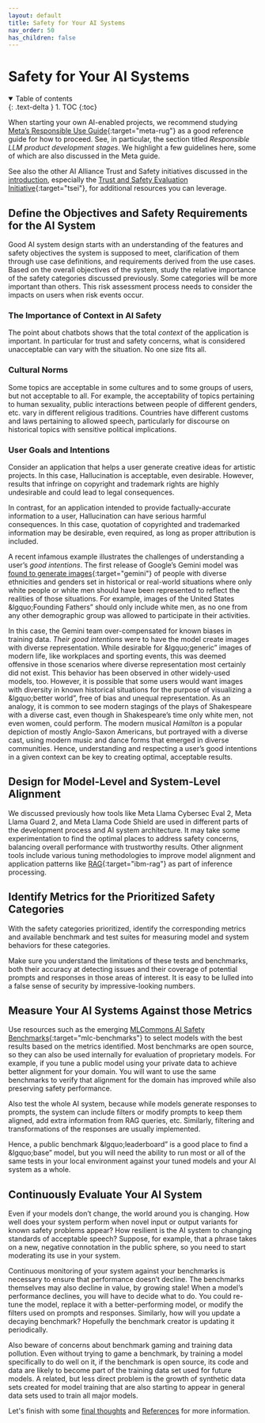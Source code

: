 ```yaml
---
layout: default
title: Safety for Your AI Systems
nav_order: 50
has_children: false
---
```


# Safety for Your AI Systems

<details open markdown="block">
  <summary>
    Table of contents
  </summary>
  {: .text-delta }
1. TOC
{:toc}
</details>

When starting your own AI-enabled projects, we recommend studying [Meta’s Responsible Use Guide](https://llama.meta.com/responsible-use-guide/){:target="meta-rug"} as a good reference guide for how to proceed. See, in particular, the section titled _Responsible LLM product development stages_. We highlight a few guidelines here, some of which are also discussed in the Meta guide.

See also the other AI Alliance Trust and Safety initiatives discussed in the [introduction]({{site.baseurl}}/introduction#other-ai-alliance-trust-and-safety-activities), especially the [Trust and Safety Evaluation Initiative](https://the-ai-alliance.github.io/trust-safety-evals/){:target="tsei"}, for additional resources you can leverage.

## Define the Objectives and Safety Requirements for the AI System

Good AI system design starts with an understanding of the features and safety objectives the system is supposed to meet, clarification of them through use case definitions, and requirements derived from the use cases. Based on the overall objectives of the system, study the relative importance of the safety categories discussed previously. Some categories will be more important than others. This risk assessment process needs to consider the impacts on users when risk events occur. 

### The Importance of Context in AI Safety

The point about chatbots shows that the total _context_ of the application is important. In particular for trust and safety concerns, what is considered unacceptable can vary with the situation. No one size fits all.

### Cultural Norms

Some topics are acceptable in some cultures and to some groups of users, but not acceptable to all. For example, the acceptability of topics pertaining to human sexuality, public interactions between people of different genders, etc. vary in different religious traditions. Countries have different customs and laws pertaining to allowed speech, particularly for discourse on historical topics with sensitive political implications.

### User Goals and Intentions

Consider an application that helps a user generate creative ideas for artistic projects. In this case, Hallucination is acceptable, even desirable. However, results that infringe on copyright and trademark rights are highly undesirable and could lead to legal consequences.

In contrast, for an application intended to provide factually-accurate information to a user, Hallucination can have serious harmful consequences. In this case, quotation of copyrighted and trademarked information may be desirable, even required, as long as proper attribution is included.

A recent infamous example illustrates the challenges of understanding a user’s _good intentions_. The first release of Google’s Gemini model was [found to generate images](https://www.npr.org/2024/03/18/1239107313/google-races-to-find-a-solution-after-ai-generator-gemini-misses-the-mark){:target="gemini"} of people with diverse ethnicities and genders set in historical or real-world situations where only white people or white men should have been represented to reflect the realities of those situations. For example, images of the United States &lgquo;Founding Fathers&rdquo; should only include white men, as no one from any other demographic group was allowed to participate in their activities.

In this case, the Gemini team over-compensated for known biases in training data. _Their good intentions_ were to have the model create images with diverse representation. While desirable for &lgquo;generic&rdquo; images of modern life, like workplaces and sporting events, this was deemed offensive in those scenarios where diverse representation most certainly did not exist. This behavior has been observed in other widely-used models, too.
However, it is possible that some users would want images with diversity in known historical situations for the purpose of visualizing a &lgquo;better world&rdquo;, free of bias and unequal representation. As an analogy, it is common to see modern stagings of the plays of Shakespeare with a diverse cast, even though in Shakespeare’s time only white men, not even women, could perform. The modern musical _Hamilton_ is a popular depiction of mostly Anglo-Saxon Americans, but portrayed with a diverse cast, using modern music and dance forms that emerged in diverse communities. Hence, understanding and respecting a user’s good intentions in a given context can be key to creating optimal, acceptable results.

## Design for Model-Level and System-Level Alignment

We discussed previously how tools like Meta Llama Cybersec Eval 2, Meta Llama Guard 2, and Meta Llama Code Shield are used in different parts of the development process and AI system architecture. It may take some experimentation to find the optimal places to address safety concerns, balancing overall performance with trustworthy results. Other alignment tools include various tuning methodologies to improve model alignment and application patterns like [RAG](https://research.ibm.com/blog/retrieval-augmented-generation-RAG){:target="ibm-rag"} as part of inference processing. 

## Identify Metrics for the Prioritized Safety Categories

With the safety categories prioritized, identify the corresponding metrics and available benchmark and test suites for measuring model and system behaviors for these categories.

Make sure you understand the limitations of these tests and benchmarks, both their accuracy at detecting issues and their coverage of potential prompts and responses in those areas of interest. It is easy to be lulled into a false sense of security by impressive-looking numbers.

## Measure Your AI Systems Against those Metrics

Use resources such as the emerging [MLCommons AI Safety Benchmarks](https://mlcommons.org/benchmarks/ai-safety/){:target="mlc-benchmarks"} to select models with the best results based on the metrics identified. Most benchmarks are open source, so they can also be used internally for evaluation of proprietary models. For example, if you tune a public model using your private data to achieve better alignment for your domain. You will want to use the same benchmarks to verify that alignment for the domain has improved while also preserving safety performance.

Also test the whole AI system, because while models generate responses to prompts, the system can include filters or modify prompts to keep them aligned, add extra information from RAG queries, etc. Similarly, filtering and transformations of the responses are usually implemented.

Hence, a public benchmark &lgquo;leaderboard&rdquo; is a good place to find a &lgquo;base&rdquo; model, but you will need the ability to run most or all of the same tests in your local environment against your tuned models and your AI system as a whole.

## Continuously Evaluate Your AI System

Even if your models don’t change, the world around you is changing. How well does your system perform when novel input or output variants for known safety problems appear? How resilient is the AI system to changing standards of acceptable speech? Suppose, for example, that a phrase takes on a new, negative connotation in the public sphere, so you need to start moderating its use in your system.

Continuous monitoring of your system against your benchmarks is necessary to ensure that performance doesn’t decline. The benchmarks themselves may also decline in value, by growing stale! When a model’s performance declines, you will have to decide what to do. You could re-tune the model, replace it with a better-performing model, or modify the filters used on prompts and responses. Similarly, how will you update a decaying benchmark? Hopefully the benchmark creator is updating it periodically.

Also beware of concerns about benchmark gaming and training data pollution. Even without trying to game a benchmark, by training a model specifically to do well on it, if the benchmark is open source, its code and data are likely to become part of the training data set used for future models. A related, but less direct problem is the growth of synthetic data sets created for model training that are also starting to appear in general data sets used to train all major models.

Let's finish with some [final thoughts]({{site.baseurl}}/final-thoughts) and [References]({{site.baseurl}}/references) for more information.